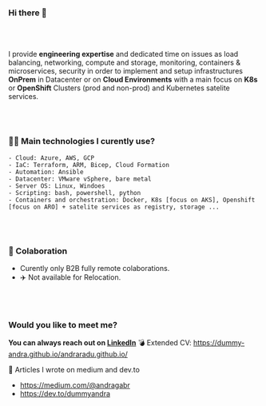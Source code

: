 ### Hi there 👋


<br />
<br />

I provide **engineering expertise** and dedicated time on issues as load balancing, networking, compute and storage, monitoring, containers & microservices, security in order to implement and setup infrastructures **OnPrem** in Datacenter or on **Cloud Environments** with a main focus on **K8s** or **OpenShift** Clusters (prod and non-prod) and Kubernetes satelite services.

<br />
<br />


### 👨‍💻 **Main technologies I curently use?**
 
    - Cloud: Azure, AWS, GCP
    - IaC: Terraform, ARM, Bicep, Cloud Formation
    - Automation: Ansible
    - Datacenter: VMware vSphere, bare metal
    - Server OS: Linux, Windoes
    - Scripting: bash, powershell, python
    - Containers and orchestration: Docker, K8s [focus on AKS], Openshift [focus on ARO] + satelite services as registry, storage ...
  
<br />
<br />


### 🏢 Colaboration

- Curently only B2B fully remote colaborations.
- ✈️ Not available for Relocation.


<br />
<br />

### Would you like to **meet me**? 

**You can always reach out on [LinkedIn](https://www.linkedin.com/in/raduandra/)**
💣 Extended CV: https://dummy-andra.github.io/andraradu.github.io/

📝 Articles I wrote on medium and dev.to
- https://medium.com/@andragabr
- https://dev.to/dummyandra

